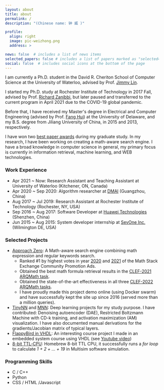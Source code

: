 ```yaml
---
layout: about
title: about
permalink: /
description: "(Chinese name: 钟 威 )"

profile:
  align: right
  image: pic-weizhong.png
  address: >

news: false  # includes a list of news items
selected_papers: false # includes a list of papers marked as "selected={true}"
social: false  # includes social icons at the bottom of the page
---
```

I am currently a Ph.D. student in the David R. Cheriton School of Computer Science at the University of Waterloo, advised by Prof. [Jimmy Lin](https://cs.uwaterloo.ca/~jimmylin/index.html).

I started my Ph.D. study at Rochester Institute of Technology in 2017 Fall, advised by Prof. [Richard Zanibbi](https://www.cs.rit.edu/~rlaz/), but later paused and transferred to the current program in April 2021 due to the COVID-19 global pandemic.

Before that, I have received my Master's degree in Electrical and Computer Engineering (advised by Prof. [Fang Hui](https://www.eecis.udel.edu/~hfang/)) at the University of Delaware, and my B.S. degree from Jiliang University of China, in 2015 and 2013, respectively.

I have won two [best paper awards](/publications/) during my graduate study.
In my research, I have been working on creating a math-aware search engine.
I have a broad knowledge in computer science in general, my primary focus is currently in information retrieval, machine learning, and WEB technologies.

### Work Experience
* Apr 2021 ~ Now: Research Assistant and Teaching Assistant at University of Waterloo (Kitchener, ON, Canada)
* Apr 2020 ~ Sep 2020: Algorithm researcher at [DMAI](https://www.dm-ai.com/introduction/) (Guangzhou, China)
* Aug 2017 ~ Jul 2019: Research Assistant at Rochester Institute of Technology (Rochester, NY, USA)
* Sep 2016 ~ Aug 2017: Software Developer at [Huawei Technologies](https://www.huawei.com/en) (Shenzhen, China)
* Jun 2015 ~ Aug 2015: System developer internship at [SevOne Inc.](https://www.sevone.com/) (Wilmington DE, USA)

### Selected Projects
* [Approach Zero](https://approach0.xyz/docs/): A Math-aware search engine combining math expression and regular keywords search.
	* Ranked #1 by highest votes in year [2020](https://math.meta.stackexchange.com/questions/31296/community-promotion-ads-2020/31299#31299) and [2021](https://math.meta.stackexchange.com/questions/33720/community-ads-for-2021) of the Math Stack Exchange Community Promotion Ads.
	* Obtained the best math formula retrieval results in the [CLEF-2021 ARQMath task](https://www.dei.unipd.it/~ferro/CLEF-WN-Drafts/CLEF2021).
    * Obtained the state-of-the-art effectiveness in all three [CLEF-2022 ARQMath tasks](https://ceur-ws.org/Vol-3180/paper-01.pdf).
    * I have proudly made this project demo online (using Docker swarm) and have successfully kept the site up since 2016 (served more than a million queries).
* [TinyNN](https://github.com/borgwang/tinynn) and [MNN](https://github.com/w32zhong/mnn): Deep learning projects for my study purpose. I have contributed: Denoising autoencoder (DAE), Restricted Boltzmann Machine with CD-k training, and activation maximization (AM) visualization. I have also documented manual derivations for the gradients/Jacobian matrix of typical layers.
* [FlappyBird in VHDL](https://github.com/t-k-/vhdl_flappybird): An interesting course project I made in an embedded system course using VHDL (see [Youtube video](https://www.youtube.com/watch?v=Jn5G29TR8y4))
* [8-bit TTL‑CPU](https://github.com/w32zhong/my-ttl-cpu): Homebrew 8-bit TTL CPU, it successfully runs a *for loop* to calculate *1 + 2 + ... + 19* in Multisim software simulation.

### Programming Skills
* C / C++
* Python
* CSS / HTML /Javascript
